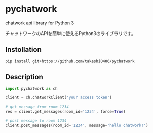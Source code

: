 # pychatwork                                                              

chatwork api library for Python 3

チャットワークのAPIを簡単に使えるPython3のライブラリです。

## Instollation
```
pip install git+https://github.com/takeshi0406/pychatwork
```

## Description

``` python
import pychatwork as ch

client = ch.chatworkClient('your access token')

# get message from room 1234
res = client.get_messages(room_id='1234', force=True)

# post message to room 1234
client.post_messages(room_id='1234', message='hello chatwork!')
```
